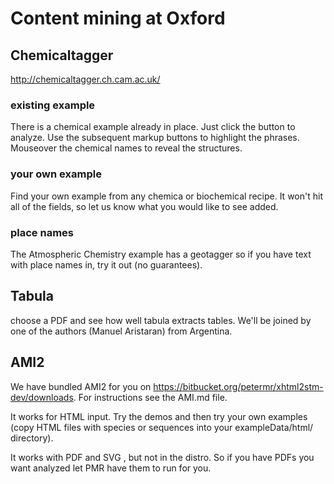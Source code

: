 # Content mining at Oxford

## Chemicaltagger

http://chemicaltagger.ch.cam.ac.uk/

### existing example

There is a chemical example already in place. Just click the button to analyze. Use the subsequent markup buttons to highlight the phrases. Mouseover the chemical names to reveal the structures.

### your own example
Find your own example from any chemica or biochemical recipe. It won't hit all of the fields, so let us know what you would like to see added.

### place names
The Atmospheric Chemistry example has a geotagger so if you have text with place names in, try it out (no guarantees).

## Tabula 

choose a PDF and see how well tabula extracts tables. We'll be joined by one of the authors (Manuel Aristaran) from Argentina.

## AMI2

We have bundled AMI2 for you on https://bitbucket.org/petermr/xhtml2stm-dev/downloads. For instructions see the AMI.md file. 

It works for HTML input. Try the demos and then try your own examples (copy HTML files with species or sequences into your exampleData/html/ directory).

It works with PDF and SVG , but not in the distro. So if you have PDFs you want analyzed let PMR have them to run for you.


